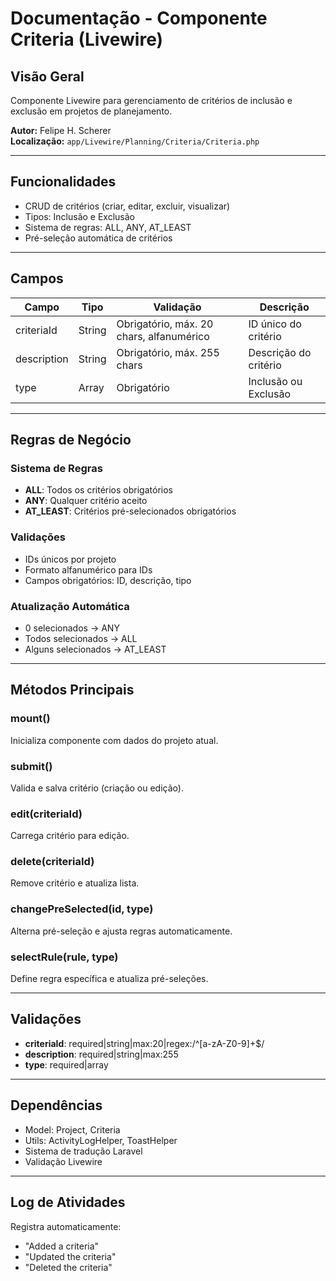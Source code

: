 # Documentação - Componente Criteria (Livewire)

## Visão Geral

Componente Livewire para gerenciamento de critérios de inclusão e exclusão em projetos de planejamento.

**Autor:** Felipe H. Scherer  
**Localização:** `app/Livewire/Planning/Criteria/Criteria.php`

---

## Funcionalidades

- CRUD de critérios (criar, editar, excluir, visualizar)
- Tipos: Inclusão e Exclusão
- Sistema de regras: ALL, ANY, AT_LEAST
- Pré-seleção automática de critérios

---

## Campos

| Campo | Tipo | Validação | Descrição |
|-------|------|-----------|-----------|
| criteriaId | String | Obrigatório, máx. 20 chars, alfanumérico | ID único do critério |
| description | String | Obrigatório, máx. 255 chars | Descrição do critério |
| type | Array | Obrigatório | Inclusão ou Exclusão |

---

## Regras de Negócio

### Sistema de Regras
- **ALL**: Todos os critérios obrigatórios
- **ANY**: Qualquer critério aceito
- **AT_LEAST**: Critérios pré-selecionados obrigatórios

### Validações
- IDs únicos por projeto
- Formato alfanumérico para IDs
- Campos obrigatórios: ID, descrição, tipo

### Atualização Automática
- 0 selecionados → ANY
- Todos selecionados → ALL
- Alguns selecionados → AT_LEAST

---

## Métodos Principais

### mount()
Inicializa componente com dados do projeto atual.

### submit()
Valida e salva critério (criação ou edição).

### edit(criteriaId)
Carrega critério para edição.

### delete(criteriaId)
Remove critério e atualiza lista.

### changePreSelected(id, type)
Alterna pré-seleção e ajusta regras automaticamente.

### selectRule(rule, type)
Define regra específica e atualiza pré-seleções.

---

## Validações

- **criteriaId**: required|string|max:20|regex:/^[a-zA-Z0-9]+$/
- **description**: required|string|max:255
- **type**: required|array

---

## Dependências

- Model: Project, Criteria
- Utils: ActivityLogHelper, ToastHelper
- Sistema de tradução Laravel
- Validação Livewire

---

## Log de Atividades

Registra automaticamente:
- "Added a criteria"
- "Updated the criteria"
- "Deleted the criteria"
